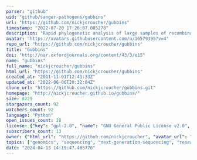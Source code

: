 ```yaml
---
parser: "github"
uid: "github/sanger-pathogens/gubbins"
url: "https://github.com/nickjcroucher/gubbins"
timestamp: "2022-07-20 17:26:07.085278"
description: "Rapid phylogenetic analysis of large samples of recombinant bacterial whole genome sequences using Gubbins"
avatar: "https://avatars.githubusercontent.com/u/16579395?v=4"
repo_url: "https://github.com/nickjcroucher/gubbins"
title: "Gubbins"
doi: "http://nar.oxfordjournals.org/content/43/3/e15"
name: "gubbins"
full_name: "nickjcroucher/gubbins"
html_url: "https://github.com/nickjcroucher/gubbins"
created_at: "2011-11-01T12:41:33Z"
updated_at: "2022-06-06T20:32:04Z"
clone_url: "https://github.com/nickjcroucher/gubbins.git"
homepage: "http://nickjcroucher.github.io/gubbins/"
size: 8229
stargazers_count: 92
watchers_count: 92
language: "Python"
open_issues_count: 38
license: {"key": "gpl-2.0", "name": "GNU General Public License v2.0", "spdx_id": "GPL-2.0", "url": "https://api.github.com/licenses/gpl-2.0", "node_id": "MDc6TGljZW5zZTg="}
subscribers_count: 13
owner: {"html_url": "https://github.com/nickjcroucher", "avatar_url": "https://avatars.githubusercontent.com/u/16579395?v=4", "login": "nickjcroucher", "type": "User"}
topics: ["genomics", "sequencing", "next-generation-sequencing", "research", "bioinformatics", "bioinformatics-pipeline", "global-health", "infectious-diseases", "pathogen"]
date: "2024-04-13 14:19:47.485770"
---
```

